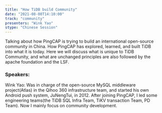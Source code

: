 ```yaml
---
title: "How TiDB build Community"
date: "2021-08-08T14:10:00" 
track: "community"
presenters: "Wink Yao"
stype: "Chinese Session"
---
```

Talking about how PingCAP is trying to build an international open-source community in China. How PingCAP has explored, learned, and built TiDB into what it is today. Here we will discuss what is unique to TiDB Community, and what are unchanged principles are also followed by the apache foundation and the LSF.
 ### Speakers: 
 Wink Yao: Was in charge of the open-source MySQL middleware project(Atlas) in the Qihoo 360 infrastructure team, and started his own Android push system, JuNengTui, in 2012. After joining PingCAP, I led some engineering teams(the TiDB SQL Infra Team, TiKV transaction Team, PD Team). Now I mainly focus on community development.